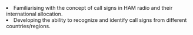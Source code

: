 <li>Familiarising with the concept of call signs in HAM radio and their international allocation. </li>
<li>Developing the ability to recognize and identify call signs from different countries/regions.</li>



